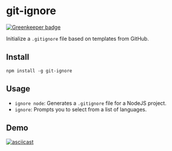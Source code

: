 # git-ignore

[![Greenkeeper badge](https://badges.greenkeeper.io/petermbenjamin/git-ignore.svg)](https://greenkeeper.io/)

Initialize a `.gitignore` file based on templates from GitHub.

## Install

`npm install -g git-ignore`

## Usage

- `ignore node`: Generates a `.gitignore` file for a NodeJS project.
- `ignore`: Prompts you to select from a list of languages.

## Demo

[![asciicast](https://asciinema.org/a/9w99hqjo8zk35h43408d2ysz1.png)](https://asciinema.org/a/9w99hqjo8zk35h43408d2ysz1)
